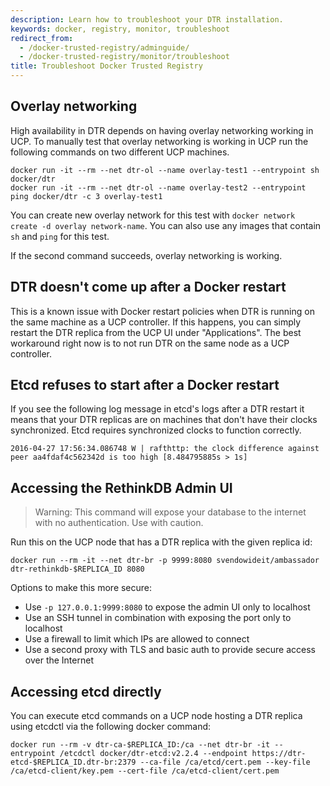 ```yaml
---
description: Learn how to troubleshoot your DTR installation.
keywords: docker, registry, monitor, troubleshoot
redirect_from:
  - /docker-trusted-registry/adminguide/
  - /docker-trusted-registry/monitor/troubleshoot
title: Troubleshoot Docker Trusted Registry
---
```

## Overlay networking

High availability in DTR depends on having overlay networking working in UCP. To manually test that overlay networking is working in UCP run the following commands on two different UCP machines.

    docker run -it --rm --net dtr-ol --name overlay-test1 --entrypoint sh docker/dtr
    docker run -it --rm --net dtr-ol --name overlay-test2 --entrypoint ping docker/dtr -c 3 overlay-test1
    

You can create new overlay network for this test with `docker network create
-d overlay network-name`. You can also use any images that contain `sh` and `ping` for this test.

If the second command succeeds, overlay networking is working.

## DTR doesn't come up after a Docker restart

This is a known issue with Docker restart policies when DTR is running on the same machine as a UCP controller. If this happens, you can simply restart the DTR replica from the UCP UI under "Applications". The best workaround right now is to not run DTR on the same node as a UCP controller.

## Etcd refuses to start after a Docker restart

If you see the following log message in etcd's logs after a DTR restart it means that your DTR replicas are on machines that don't have their clocks synchronized. Etcd requires synchronized clocks to function correctly.

    2016-04-27 17:56:34.086748 W | rafthttp: the clock difference against peer aa4fdaf4c562342d is too high [8.484795885s > 1s]
    

## Accessing the RethinkDB Admin UI

> Warning: This command will expose your database to the internet with no authentication. Use with caution.

Run this on the UCP node that has a DTR replica with the given replica id:

    docker run --rm -it --net dtr-br -p 9999:8080 svendowideit/ambassador dtr-rethinkdb-$REPLICA_ID 8080
    

Options to make this more secure:

* Use `-p 127.0.0.1:9999:8080` to expose the admin UI only to localhost
* Use an SSH tunnel in combination with exposing the port only to localhost
* Use a firewall to limit which IPs are allowed to connect
* Use a second proxy with TLS and basic auth to provide secure access over the Internet

## Accessing etcd directly

You can execute etcd commands on a UCP node hosting a DTR replica using etcdctl via the following docker command:

    docker run --rm -v dtr-ca-$REPLICA_ID:/ca --net dtr-br -it --entrypoint /etcdctl docker/dtr-etcd:v2.2.4 --endpoint https://dtr-etcd-$REPLICA_ID.dtr-br:2379 --ca-file /ca/etcd/cert.pem --key-file /ca/etcd-client/key.pem --cert-file /ca/etcd-client/cert.pem
